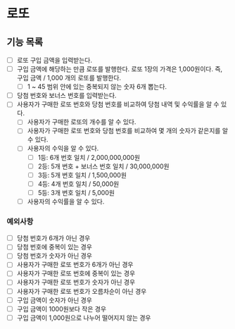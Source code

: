 # 로또
## 기능 목록
- [ ] 로또 구입 금액을 입력받는다.
- [ ] 구입 금액에 해당하는 만큼 로또를 발행한다. 로또 1장의 가격은 1,000원이다. 즉, 구입 금액 / 1,000 개의 로또를 발행한다.
    - [ ] 1 ~ 45 범위 안에 있는 중복되지 않는 숫자 6개 뽑는다.
- [ ] 당첨 번호와 보너스 번호를 입력받는다.
- [ ] 사용자가 구매한 로또 번호와 당첨 번호를 비교하여 당첨 내역 및 수익률을 알 수 있다.
    - [ ] 사용자가 구매한 로또의 개수를 알 수 있다.
    - [ ] 사용자가 구매한 로또 번호와 당첨 번호를 비교하여 몇 개의 숫자가 같은지를 알 수 있다.
    - [ ] 사용자의 수익을 알 수 있다.
        - [ ] 1등: 6개 번호 일치 / 2,000,000,000원
        - [ ] 2등: 5개 번호 + 보너스 번호 일치 / 30,000,000원
        - [ ] 3등: 5개 번호 일치 / 1,500,000원
        - [ ] 4등: 4개 번호 일치 / 50,000원
        - [ ] 5등: 3개 번호 일치 / 5,000원
    - [ ] 사용자의 수익률을 알 수 있다.

### 예외사항
- [ ] 당첨 번호가 6개가 아닌 경우
- [ ] 당첨 번호에 중복이 있는 경우
- [ ] 당첨 번호가 숫자가 아닌 경우
- [ ] 사용자가 구매한 로또 번호가 6개가 아닌 경우
- [ ] 사용자가 구매한 로또 번호에 중복이 있는 경우
- [ ] 사용자가 구매한 로또 번호가 숫자가 아닌 경우
- [ ] 사용자가 구매한 로또 번호가 오름차순이 아닌 경우
- [ ] 구입 금액이 숫자가 아닌 경우
- [ ] 구입 금액이 1000원보다 작은 경우
- [ ] 구입 금액이 1,000원으로 나누어 떨어지지 않는 경우